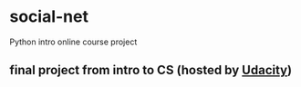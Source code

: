 # social-net
Python intro online course project

## final project from intro to CS (hosted by [Udacity](https://www.udacity.com/))
